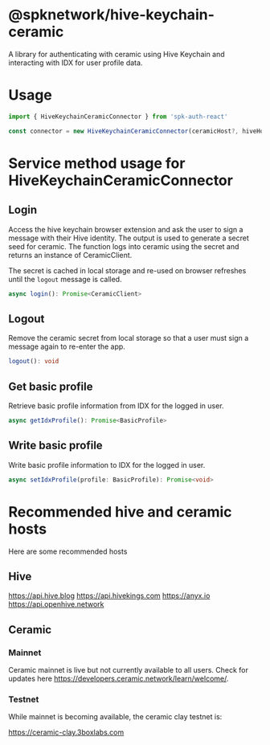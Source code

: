# @spknetwork/hive-keychain-ceramic

A library for authenticating with ceramic using Hive Keychain and interacting with IDX for user profile data.

# Usage

```ts
import { HiveKeychainCeramicConnector } from 'spk-auth-react'

const connector = new HiveKeychainCeramicConnector(ceramicHost?, hiveHosts?)
```

# Service method usage for HiveKeychainCeramicConnector

## Login

Access the hive keychain browser extension and ask the user to sign a message with their Hive identity.  The output is used to generate a secret seed for ceramic.  The function logs into ceramic using the secret and returns an instance of CeramicClient.

The secret is cached in local storage and re-used on browser refreshes until the `logout` message is called.

```ts
async login(): Promise<CeramicClient>
```

## Logout

Remove the ceramic secret from local storage so that a user must sign a message again to re-enter the app.

```ts
logout(): void
```

## Get basic profile

Retrieve basic profile information from IDX for the logged in user.

```ts
async getIdxProfile(): Promise<BasicProfile>
```

## Write basic profile

Write basic profile information to IDX for the logged in user.

```ts
async setIdxProfile(profile: BasicProfile): Promise<void>
```

# Recommended hive and ceramic hosts

Here are some recommended hosts

## Hive

https://api.hive.blog
https://api.hivekings.com
https://anyx.io
https://api.openhive.network

## Ceramic

### Mainnet

Ceramic mainnet is live but not currently available to all users.  Check for updates here https://developers.ceramic.network/learn/welcome/.

### Testnet

While mainnet is becoming available, the ceramic clay testnet is:

https://ceramic-clay.3boxlabs.com


